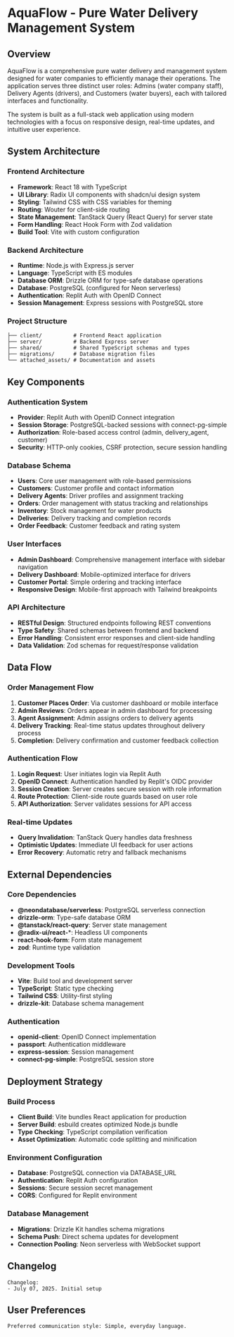 # AquaFlow - Pure Water Delivery Management System

## Overview

AquaFlow is a comprehensive pure water delivery and management system designed for water companies to efficiently manage their operations. The application serves three distinct user roles: Admins (water company staff), Delivery Agents (drivers), and Customers (water buyers), each with tailored interfaces and functionality.

The system is built as a full-stack web application using modern technologies with a focus on responsive design, real-time updates, and intuitive user experience.

## System Architecture

### Frontend Architecture
- **Framework**: React 18 with TypeScript
- **UI Library**: Radix UI components with shadcn/ui design system
- **Styling**: Tailwind CSS with CSS variables for theming
- **Routing**: Wouter for client-side routing
- **State Management**: TanStack Query (React Query) for server state
- **Form Handling**: React Hook Form with Zod validation
- **Build Tool**: Vite with custom configuration

### Backend Architecture
- **Runtime**: Node.js with Express.js server
- **Language**: TypeScript with ES modules
- **Database ORM**: Drizzle ORM for type-safe database operations
- **Database**: PostgreSQL (configured for Neon serverless)
- **Authentication**: Replit Auth with OpenID Connect
- **Session Management**: Express sessions with PostgreSQL store

### Project Structure
```
├── client/          # Frontend React application
├── server/          # Backend Express server
├── shared/          # Shared TypeScript schemas and types
├── migrations/      # Database migration files
└── attached_assets/ # Documentation and assets
```

## Key Components

### Authentication System
- **Provider**: Replit Auth with OpenID Connect integration
- **Session Storage**: PostgreSQL-backed sessions with connect-pg-simple
- **Authorization**: Role-based access control (admin, delivery_agent, customer)
- **Security**: HTTP-only cookies, CSRF protection, secure session handling

### Database Schema
- **Users**: Core user management with role-based permissions
- **Customers**: Customer profile and contact information
- **Delivery Agents**: Driver profiles and assignment tracking
- **Orders**: Order management with status tracking and relationships
- **Inventory**: Stock management for water products
- **Deliveries**: Delivery tracking and completion records
- **Order Feedback**: Customer feedback and rating system

### User Interfaces
- **Admin Dashboard**: Comprehensive management interface with sidebar navigation
- **Delivery Dashboard**: Mobile-optimized interface for drivers
- **Customer Portal**: Simple ordering and tracking interface
- **Responsive Design**: Mobile-first approach with Tailwind breakpoints

### API Architecture
- **RESTful Design**: Structured endpoints following REST conventions
- **Type Safety**: Shared schemas between frontend and backend
- **Error Handling**: Consistent error responses and client-side handling
- **Data Validation**: Zod schemas for request/response validation

## Data Flow

### Order Management Flow
1. **Customer Places Order**: Via customer dashboard or mobile interface
2. **Admin Reviews**: Orders appear in admin dashboard for processing
3. **Agent Assignment**: Admin assigns orders to delivery agents
4. **Delivery Tracking**: Real-time status updates throughout delivery process
5. **Completion**: Delivery confirmation and customer feedback collection

### Authentication Flow
1. **Login Request**: User initiates login via Replit Auth
2. **OpenID Connect**: Authentication handled by Replit's OIDC provider
3. **Session Creation**: Server creates secure session with role information
4. **Route Protection**: Client-side route guards based on user role
5. **API Authorization**: Server validates sessions for API access

### Real-time Updates
- **Query Invalidation**: TanStack Query handles data freshness
- **Optimistic Updates**: Immediate UI feedback for user actions
- **Error Recovery**: Automatic retry and fallback mechanisms

## External Dependencies

### Core Dependencies
- **@neondatabase/serverless**: PostgreSQL serverless connection
- **drizzle-orm**: Type-safe database ORM
- **@tanstack/react-query**: Server state management
- **@radix-ui/react-***: Headless UI components
- **react-hook-form**: Form state management
- **zod**: Runtime type validation

### Development Tools
- **Vite**: Build tool and development server
- **TypeScript**: Static type checking
- **Tailwind CSS**: Utility-first styling
- **drizzle-kit**: Database schema management

### Authentication
- **openid-client**: OpenID Connect implementation
- **passport**: Authentication middleware
- **express-session**: Session management
- **connect-pg-simple**: PostgreSQL session store

## Deployment Strategy

### Build Process
- **Client Build**: Vite bundles React application for production
- **Server Build**: esbuild creates optimized Node.js bundle
- **Type Checking**: TypeScript compilation verification
- **Asset Optimization**: Automatic code splitting and minification

### Environment Configuration
- **Database**: PostgreSQL connection via DATABASE_URL
- **Authentication**: Replit Auth configuration
- **Sessions**: Secure session secret management
- **CORS**: Configured for Replit environment

### Database Management
- **Migrations**: Drizzle Kit handles schema migrations
- **Schema Push**: Direct schema updates for development
- **Connection Pooling**: Neon serverless with WebSocket support

## Changelog

```
Changelog:
- July 07, 2025. Initial setup
```

## User Preferences

```
Preferred communication style: Simple, everyday language.
```